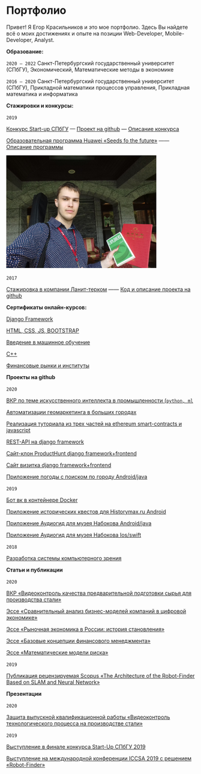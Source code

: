 # Портфолио 
Привет! Я Егор Красильников и это мое портфолио. 
Здесь Вы найдете всё о моих достижениях и опыте на позиции Web-Developer, Mobile-Developer, Analyst.

**Образование:**

`2020 – 2022`
Санкт-Петербургский государственный университет (СПбГУ),
Экономический, Математические методы в экономике

`2016 – 2020`
Санкт-Петербургский государственный университет (СПбГУ), 
Прикладной математики процессов управления, Прикладная математика и информатика

**Стажировки и конкурсы:**

`2019`

[Конкурс Start-up СПбГУ](стартап.pdf) — [Проект на github](https://github.com/buchacha/HistoryQuestsAndroid) — [Описание конкурса](https://fund.spbu.ru/Startup_spbgu_2020.html)

[Образовательная программа Huawei «Seeds fo the future»](P1370734-min-конвертирован_compressed.pdf) —— [Описание программы](https://drive.google.com/file/d/1iLbiOxaqK6t7lTB9cedIIgFuxCl7XPl)

<img src="https://github.com/egorkrasilnikov/portfoliowebdev/blob/master/mugpLbmhvDE.jpg" width="400" />

`2017`

[Стажировка в компании Ланит-терком](справка_о_стажировке.pdf) —— [Код и описание проекта на github](https://github.com/Egor322129/3dReconstructionSFP)

**Сертификаты онлайн-курсов:**

[Django Framework](https://vk.cc/awV3zx)

[HTML, CSS, JS, BOOTSTRAP](https://vk.cc/awV3Ej)

[Введение в машинное обучение](https://vk.cc/awV3nI)

[С++](https://stepik.org/cert/42890)

[Финансовые рынки и институты](https://www.coursera.org/account/accomplishments/verify/XACR7EF84HAG)

**Проекты на github**

`2020`

[ВКР по теме искусственного интеллекта в промышленности (```python, ml```](https://github.com/buchacha/severstal_steel_nedopal_classification)

[Автоматизации геомаркетинга в больших городах](https://github.com/buchacha/marketing_investigation)

[Реализация туториала из трех частей на ethereum smart-contracts и javascript](https://github.com/buchacha/voting)

[REST-API на django framework](https://github.com/buchacha/python-rest-api-more)

[Сайт-клон ProductHunt django framework+frontend](https://github.com/buchacha/producthunt-project)

[Сайт визитка django framework+frontend](https://github.com/buchacha/portfolio-project)

[Приложение погоды с поиском по городу Android/java](https://github.com/buchacha/KritTest3)

`2019` 

[Бот вк в контейнере Docker](https://github.com/buchacha/botvk-in-docker)

[Приложение исторических квестов для Historymax.ru Android](https://github.com/buchacha/HistoryQuestsAndroid)

[Приложение Аудиогид для музея Набокова Android/java](https://github.com/buchacha/audiogid2-android)

[Приложение Аудиогид для музея Набокова Ios/swift](https://github.com/buchacha/audiogid2)

`2018`

[Разработка системы компьютерного зрения](https://github.com/Egor322129/3dReconstructionSFP)

**Статьи и публикации**

`2020`

[ВКР «Видеоконтроль качества предварительной подготовки сырья для производства стали»](https://drive.google.com/file/d/1EkQkQ2At9ohEUWJLSY98s3d62uUIYqZq)

[Эссе «Сравнительный анализ бизнес-моделей компаний в цифровой экономике»](https://drive.google.com/file/d/1bEW25gfgRsEfl9_XwcrqT07EJ0587jp-)

[Эссе «Рыночная экономика в России: история становления»](https://drive.google.com/file/d/1NOwMAs0KXTj5DqZrVLlnWKdDNdJ8VMyp)

[Эссе «Базовые концепции финансового менеджмента»](https://drive.google.com/file/d/1lF-n1-0hZLxhMdfCdv_1hqZ9tgu1F58R)

[Эссе «Математические модели риска»](https://drive.google.com/file/d/1PHuEsEzaYgMgdyMMsmtA207sd3HrdkYi)

`2019`

[Публикация рецензируемая Scopus «The Architecture of the Robot-Finder Based on SLAM and Neural Network»](https://drive.google.com/file/d/1Ko07lWsb1RexiwpYZYr9lZAQK5BUTy4b)

**Презентации**

`2020`

[Защита выпускной квалификационной работы «Видеоконтроль технологического процесса на производстве стали»](https://drive.google.com/file/d/1D04tXFQZR4A1VRJpCUmbsabof4bsFpTi)

`2019`

[Выступление в финале конкурса Start-Up СПбГУ 2019](https://drive.google.com/file/d/1YAwgY-Z7ipsf70aGbV6pBL772CPVFTLn)

[Выступление на международной конференции ICCSA 2019 с решением «Robot-Finder»](https://drive.google.com/file/d/1zjthC-O4U_FMeFG8dEHShI0UBvfo6Aup)


